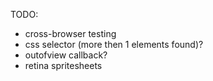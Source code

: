 
TODO:
* cross-browser testing
* css selector (more then 1 elements found)?
* outofview callback?
* retina spritesheets
